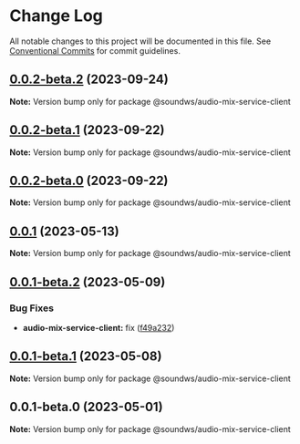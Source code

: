 # Change Log

All notable changes to this project will be documented in this file.
See [Conventional Commits](https://conventionalcommits.org) for commit guidelines.

## [0.0.2-beta.2](https://github.com/sound-ws/audio-mix-service-client/compare/@soundws/audio-mix-service-client@0.0.2-beta.1...@soundws/audio-mix-service-client@0.0.2-beta.2) (2023-09-24)

**Note:** Version bump only for package @soundws/audio-mix-service-client





## [0.0.2-beta.1](https://github.com/sound-ws/audio-mix-service-client/compare/@soundws/audio-mix-service-client@0.0.2-beta.0...@soundws/audio-mix-service-client@0.0.2-beta.1) (2023-09-22)

**Note:** Version bump only for package @soundws/audio-mix-service-client





## [0.0.2-beta.0](https://github.com/sound-ws/audio-mix-service-client/compare/@soundws/audio-mix-service-client@0.0.1...@soundws/audio-mix-service-client@0.0.2-beta.0) (2023-09-22)

**Note:** Version bump only for package @soundws/audio-mix-service-client





## [0.0.1](https://github.com/sound-ws/audio-mix-service-client/compare/@soundws/audio-mix-service-client@0.0.1-beta.2...@soundws/audio-mix-service-client@0.0.1) (2023-05-13)

**Note:** Version bump only for package @soundws/audio-mix-service-client





## [0.0.1-beta.2](https://github.com/sound-ws/audio-mix-service-client/compare/@soundws/audio-mix-service-client@0.0.1-beta.1...@soundws/audio-mix-service-client@0.0.1-beta.2) (2023-05-09)


### Bug Fixes

* **audio-mix-service-client:** fix ([f49a232](https://github.com/sound-ws/audio-mix-service-client/commit/f49a232d0a4d8f8d13145ab311010e5f0968046f))





## [0.0.1-beta.1](https://github.com/sound-ws/audio-mix-service-client/compare/@soundws/audio-mix-service-client@0.0.1-beta.0...@soundws/audio-mix-service-client@0.0.1-beta.1) (2023-05-08)

**Note:** Version bump only for package @soundws/audio-mix-service-client





## 0.0.1-beta.0 (2023-05-01)

**Note:** Version bump only for package @soundws/audio-mix-service-client
